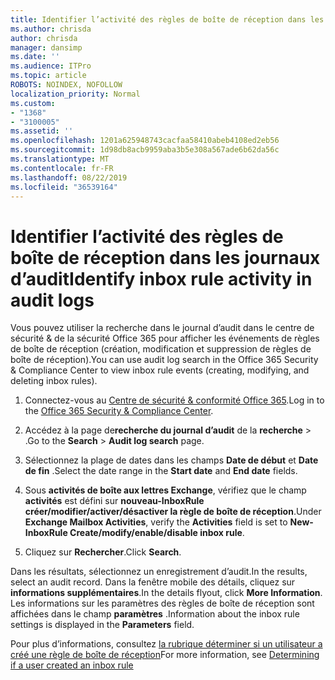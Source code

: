 ```yaml
---
title: Identifier l’activité des règles de boîte de réception dans les journaux d’audit
ms.author: chrisda
author: chrisda
manager: dansimp
ms.date: ''
ms.audience: ITPro
ms.topic: article
ROBOTS: NOINDEX, NOFOLLOW
localization_priority: Normal
ms.custom:
- "1368"
- "3100005"
ms.assetid: ''
ms.openlocfilehash: 1201a625948743cacfaa58410abeb4108ed2eb56
ms.sourcegitcommit: 1d98db8acb9959aba3b5e308a567ade6b62da56c
ms.translationtype: MT
ms.contentlocale: fr-FR
ms.lasthandoff: 08/22/2019
ms.locfileid: "36539164"
---
```

# <a name="identify-inbox-rule-activity-in-audit-logs"></a><span data-ttu-id="a3efe-102">Identifier l’activité des règles de boîte de réception dans les journaux d’audit</span><span class="sxs-lookup"><span data-stu-id="a3efe-102">Identify inbox rule activity in audit logs</span></span>

<span data-ttu-id="a3efe-103">Vous pouvez utiliser la recherche dans le journal d’audit dans le centre de sécurité & de la sécurité Office 365 pour afficher les événements de règles de boîte de réception (création, modification et suppression de règles de boîte de réception).</span><span class="sxs-lookup"><span data-stu-id="a3efe-103">You can use audit log search in the Office 365 Security & Compliance Center to view inbox rule events (creating, modifying, and deleting inbox rules).</span></span>

1. <span data-ttu-id="a3efe-104">Connectez-vous au [Centre de sécurité & conformité Office 365](https://protection.office.com/).</span><span class="sxs-lookup"><span data-stu-id="a3efe-104">Log in to the [Office 365 Security & Compliance Center](https://protection.office.com/).</span></span>

2. <span data-ttu-id="a3efe-105">Accédez à la page de**recherche du journal d’audit** de la **recherche** > .</span><span class="sxs-lookup"><span data-stu-id="a3efe-105">Go to the **Search** > **Audit log search** page.</span></span>

3. <span data-ttu-id="a3efe-106">Sélectionnez la plage de dates dans les champs **Date de début** et **Date de fin** .</span><span class="sxs-lookup"><span data-stu-id="a3efe-106">Select the date range in the **Start date** and **End date** fields.</span></span>

4. <span data-ttu-id="a3efe-107">Sous **activités de boîte aux lettres Exchange**, vérifiez que le champ **activités** est défini sur **nouveau-InboxRule créer/modifier/activer/désactiver la règle de boîte de réception**.</span><span class="sxs-lookup"><span data-stu-id="a3efe-107">Under **Exchange Mailbox Activities**, verify the **Activities** field is set to **New-InboxRule Create/modify/enable/disable inbox rule**.</span></span>

5. <span data-ttu-id="a3efe-108">Cliquez sur **Rechercher**.</span><span class="sxs-lookup"><span data-stu-id="a3efe-108">Click **Search**.</span></span>

<span data-ttu-id="a3efe-109">Dans les résultats, sélectionnez un enregistrement d’audit.</span><span class="sxs-lookup"><span data-stu-id="a3efe-109">In the results, select an audit record.</span></span> <span data-ttu-id="a3efe-110">Dans la fenêtre mobile des détails, cliquez sur **informations supplémentaires**.</span><span class="sxs-lookup"><span data-stu-id="a3efe-110">In the details flyout, click **More Information**.</span></span> <span data-ttu-id="a3efe-111">Les informations sur les paramètres des règles de boîte de réception sont affichées dans le champ **paramètres** .</span><span class="sxs-lookup"><span data-stu-id="a3efe-111">Information about the inbox rule settings is displayed in the **Parameters** field.</span></span>

<span data-ttu-id="a3efe-112">Pour plus d’informations, consultez [la rubrique déterminer si un utilisateur a créé une règle de boîte de réception](https://docs.microsoft.com//office365/securitycompliance/auditing-troubleshooting-scenarios#determining-if-a-user-created-an-inbox-rule)</span><span class="sxs-lookup"><span data-stu-id="a3efe-112">For more information, see [Determining if a user created an inbox rule](https://docs.microsoft.com//office365/securitycompliance/auditing-troubleshooting-scenarios#determining-if-a-user-created-an-inbox-rule)</span></span>
